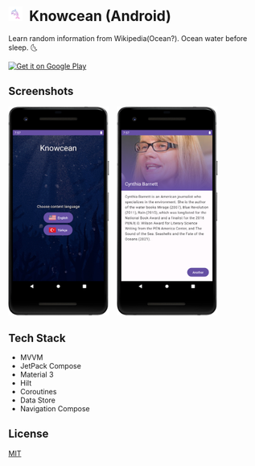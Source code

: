 
# <img src="app/src/main/ic_launcher-playstore.png" width="28"/>&nbsp; Knowcean (Android)
Learn random information from Wikipedia(Ocean?). Ocean water before sleep. 🌜

<a href='https://play.google.com/store/apps/details?id=com.serkancay.knowcean&pcampaignid=pcampaignidMKT-Other-global-all-co-prtnr-py-PartBadge-Mar2515-1'><img alt='Get it on Google Play' src='https://play.google.com/intl/en_us/badges/static/images/badges/en_badge_web_generic.png' width="148"/></a>


## Screenshots

<img src="art/Screenshot_20230303_232817.png" width="200"/>&nbsp;&nbsp;&nbsp;&nbsp;<img src="art/Screenshot_20230303_232849.png" width="200"/>


## Tech Stack

- MVVM
- JetPack Compose
- Material 3
- Hilt
- Coroutines
- Data Store
- Navigation Compose


## License

[MIT](https://choosealicense.com/licenses/mit/)
